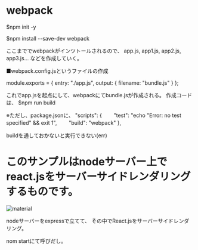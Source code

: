 # webpack

$npm init -y

$npm install --save-dev webpack

ここまででwebpackがインツトールされるので、
app.js,
app1.js,
app2.js,
app3.js...
などを作成していく。

■webpack.config.jsというファイルの作成

module.exports = {
  entry: "./app.js",
  output: {
    filename: "bundle.js"
  }
};

これでapp.jsを起点にして、webpackにてbundle.jsが作成される。
作成コードは、
$npm run build

※ただし、package.jsonに、
"scripts": {
　　"test": "echo \"Error: no test specified\" && exit 1",
　　"build": "webpack"
},

buildを通しておかないと実行できない(err)

# このサンプルはnodeサーバー上でreact.jsをサーバーサイドレンダリングするものです。

![material](https://cloud.githubusercontent.com/assets/22278305/20858637/ef2a63ae-b98c-11e6-9af9-5667b2327fb8.png)

nodeサーバーをexpressで立てて、
その中でReact.jsをサーバーサイドレンダリング。

nom startにて呼びだし。
